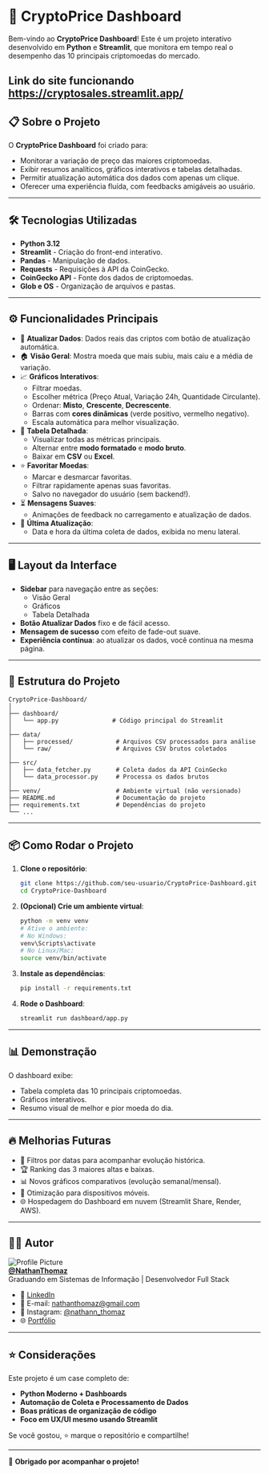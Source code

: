 # 🚀 CryptoPrice Dashboard

Bem-vindo ao **CryptoPrice Dashboard**! Este é um projeto interativo desenvolvido em **Python** e **Streamlit**, que monitora em tempo real o desempenho das 10 principais criptomoedas do mercado.

Link do site funcionando **https://cryptosales.streamlit.app/** 
---

## 📋 Sobre o Projeto

O **CryptoPrice Dashboard** foi criado para:

- Monitorar a variação de preço das maiores criptomoedas.
- Exibir resumos analíticos, gráficos interativos e tabelas detalhadas.
- Permitir atualização automática dos dados com apenas um clique.
- Oferecer uma experiência fluída, com feedbacks amigáveis ao usuário.

---

## 🛠️ Tecnologias Utilizadas

- **Python 3.12**
- **Streamlit** - Criação do front-end interativo.
- **Pandas** - Manipulação de dados.
- **Requests** - Requisições à API da CoinGecko.
- **CoinGecko API** - Fonte dos dados de criptomoedas.
- **Glob e OS** - Organização de arquivos e pastas.

---

## ⚙️ Funcionalidades Principais

- 🔄 **Atualizar Dados**: Dados reais das criptos com botão de atualização automática.
- 🏠 **Visão Geral**: Mostra moeda que mais subiu, mais caiu e a média de variação.
- 📈 **Gráficos Interativos**:
  - Filtrar moedas.
  - Escolher métrica (Preço Atual, Variação 24h, Quantidade Circulante).
  - Ordenar: **Misto**, **Crescente**, **Decrescente**.
  - Barras com **cores dinâmicas** (verde positivo, vermelho negativo).
  - Escala automática para melhor visualização.
- 📑 **Tabela Detalhada**:
  - Visualizar todas as métricas principais.
  - Alternar entre **modo formatado** e **modo bruto**.
  - Baixar em **CSV** ou **Excel**.
- ⭐ **Favoritar Moedas**:
  - Marcar e desmarcar favoritas.
  - Filtrar rapidamente apenas suas favoritas.
  - Salvo no navegador do usuário (sem backend!).
- ⏳ **Mensagens Suaves**:
  - Animações de feedback no carregamento e atualização de dados.
- 📅 **Última Atualização**:
  - Data e hora da última coleta de dados, exibida no menu lateral.

---

## 🖥️ Layout da Interface

- **Sidebar** para navegação entre as seções:
  - Visão Geral
  - Gráficos
  - Tabela Detalhada
- **Botão Atualizar Dados** fixo e de fácil acesso.
- **Mensagem de sucesso** com efeito de fade-out suave.
- **Experiência contínua**: ao atualizar os dados, você continua na mesma página.

---

## 🧩 Estrutura do Projeto

```plaintext
CryptoPrice-Dashboard/
│
├── dashboard/
│   └── app.py               # Código principal do Streamlit
│
├── data/
│   ├── processed/            # Arquivos CSV processados para análise
│   └── raw/                  # Arquivos CSV brutos coletados
│
├── src/
│   ├── data_fetcher.py       # Coleta dados da API CoinGecko
│   └── data_processor.py     # Processa os dados brutos
│
├── venv/                     # Ambiente virtual (não versionado)
├── README.md                 # Documentação do projeto
├── requirements.txt          # Dependências do projeto
└── ...
```

---

## 📦 Como Rodar o Projeto

1. **Clone o repositório**:

      ```bash
      git clone https://github.com/seu-usuario/CryptoPrice-Dashboard.git
      cd CryptoPrice-Dashboard
      ```

2. **(Opcional) Crie um ambiente virtual**:

      ```bash
      python -m venv venv
      # Ative o ambiente:
      # No Windows:
      venv\Scripts\activate
      # No Linux/Mac:
      source venv/bin/activate
      ```

3. **Instale as dependências**:

      ```bash
      pip install -r requirements.txt
      ```

4. **Rode o Dashboard**:

      ```bash
      streamlit run dashboard/app.py
      ```

---

## 📊 Demonstração

O dashboard exibe:

- Tabela completa das 10 principais criptomoedas.
- Gráficos interativos.
- Resumo visual de melhor e pior moeda do dia.

---

## 🔥 Melhorias Futuras

- 📅 Filtros por datas para acompanhar evolução histórica.
- 🏆 Ranking das 3 maiores altas e baixas.
- 📊 Novos gráficos comparativos (evolução semanal/mensal).
- 📱 Otimização para dispositivos móveis.
- 🌐 Hospedagem do Dashboard em nuvem (Streamlit Share, Render, AWS).

---

## 👨‍💻 Autor

![Profile Picture](https://avatars.githubusercontent.com/u/000000?v=4)  
**[@NathanThomaz](https://github.com/NathanThomaz)**  
Graduando em Sistemas de Informação | Desenvolvedor Full Stack  

- 💬 [LinkedIn](https://linkedin.com/in/nathan-thomaz-devs)  
- 📧 E-mail: <nathanthomaz@gmail.com>  
- 📸 Instagram: [@nathann_thomaz](https://instagram.com/nathann_thomaz)  
- 🌐 [Portfólio](https://nathanthomaz.github.io)  

---

## ⭐ Considerações

Este projeto é um case completo de:

- **Python Moderno + Dashboards**
- **Automação de Coleta e Processamento de Dados**
- **Boas práticas de organização de código**
- **Foco em UX/UI mesmo usando Streamlit**

Se você gostou, ⭐ marque o repositório e compartilhe!

---

🚀 **Obrigado por acompanhar o projeto!**
